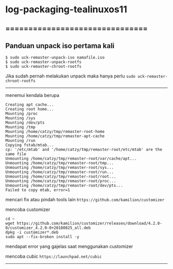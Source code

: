 # log-packaging-tealinuxos11
===============================
-------------------------------------------
## Panduan unpack iso pertama kali ##

```shell
$ sudo uck-remaster-unpack-iso namafile.iso
$ sudo uck-remaster-unpack-rootfs
$ sudo uck-remaster-chroot-rootfs
```

Jika sudah pernah melakukan unpack maka hanya perlu `sudo uck-remaster-chroot-rootfs`

------------------------------------

menemui kendala berupa
```
Creating apt cache...
Creating root home...
Mounting /proc
Mounting /sys
Mounting /dev/pts
Mounting /tmp
Mounting /home/catzy/tmp/remaster-root-home
Mounting /home/catzy/tmp/remaster-apt-cache
Mounting /run
Copying fstab/mtab...
cp: '/etc/mtab' and '/home/catzy/tmp/remaster-root/etc/mtab' are the same file
Unmounting /home/catzy/tmp/remaster-root/var/cache/apt...
Unmounting /home/catzy/tmp/remaster-root/tmp...
Unmounting /home/catzy/tmp/remaster-root/sys...
Unmounting /home/catzy/tmp/remaster-root/run...
Unmounting /home/catzy/tmp/remaster-root/root...
Unmounting /home/catzy/tmp/remaster-root/proc...
Unmounting /home/catzy/tmp/remaster-root/dev/pts...
Failed to copy mtab, error=1
```

mencari fix atau pindah tools lain `https://github.com/kamilion/customizer`

mencoba customizer
```
cd ~
wget https://github.com/kamilion/customizer/releases/download/4.2.0-0/customizer_4.2.0-0+20180825_all.deb
dpkg -i customizer*.deb
sudo apt --fix-broken install -y
```

mendapat error yang gajelas saat menggunakan customizer

mencoba cubic `https://launchpad.net/cubic`

------------------------------------
